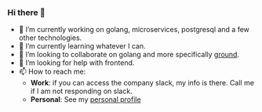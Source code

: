 ### Hi there 👋

- 🔭 I’m currently working on golang, microservices, postgresql and a few other technologies.
- 🌱 I’m currently learning whatever I can.
- 👯 I’m looking to collaborate on golang and more specifically [ground](https://github.com/techrail/ground).
- 🤔 I’m looking for help with frontend. 
- 📫 How to reach me:
  - **Work**: if you can access the company slack, my info is there. Call me if I am not responding on slack.
  - **Personal**: See my [personal profile](http://github.com/vaibhav-kaushal)
 
